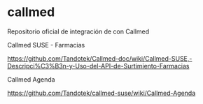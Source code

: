 # callmed
Repositorio oficial de integración de con Callmed

Callmed SUSE - Farmacias

https://github.com/Tandotek/Callmed-doc/wiki/Callmed-SUSE,-Descripci%C3%B3n-y-Uso-del-API-de-Surtimiento-Farmacias


Callmed Agenda 

https://github.com/Tandotek/callmed-suse/wiki/Callmed-Agenda


